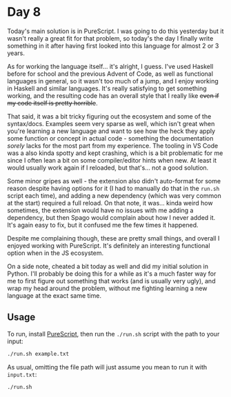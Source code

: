 # Day 8

Today's main solution is in PureScript. I was going to do this yesterday but it wasn't really a great fit for that problem, so today's the day I finally write something in it after having first looked into this language for almost 2 or 3 years.

As for working the language itself... it's alright, I guess. I've used Haskell before for school and the previous Advent of Code, as well as functional languages in general, so it wasn't too much of a jump, and I enjoy working in Haskell and similar languages. It's really satisfying to get something working, and the resulting code has an overall style that I really like ~~even if my code itself is pretty horrible~~.

That said, it was a bit tricky figuring out the ecosystem and some of the syntax/docs. Examples seem very sparse as well, which isn't great when you're learning a new language and want to see how the heck they apply some function or concept in actual code - something the documentation _sorely_ lacks for the most part from my experience. The tooling in VS Code was a also kinda spotty and kept crashing, which is a bit problematic for me since I often lean a bit on some compiler/editor hints when new. At least it would usually work again if I reloaded, but that's... not a good solution.

Some minor gripes as well - the extension also didn't auto-format for some reason despite having options for it (I had to manually do that in the `run.sh` script each time), and adding a new dependency (which was very common at the start) required a full reload. On that note, it was... kinda weird how sometimes, the extension would have no issues with me adding a dependency, but then Spago would complain about how I never added it. It's again easy to fix, but it confused me the few times it happened.

Despite me complaining though, these are pretty small things, and overall I enjoyed working with PureScript. It's definitely an interesting functional option when in the JS ecosystem.

On a side note, cheated a bit today as well and did my initial solution in Python. I'll probably be doing this for a while as it's a much faster way for me to first figure out something that works (and is usually very ugly), and wrap my head around the problem, without me fighting learning a new language at the exact same time.

## Usage

To run, install [PureScript](https://www.purescript.org/), then run the `./run.sh` script with the path to your input:

```bash
./run.sh example.txt
```

As usual, omitting the file path will just assume you mean to run it with `input.txt`:

```bash
./run.sh
```
